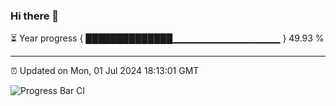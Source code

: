 ### Hi there 👋

⏳ Year progress { ██████████████▁▁▁▁▁▁▁▁▁▁▁▁▁▁▁▁ } 49.93 %

---

⏰ Updated on Mon, 01 Jul 2024 18:13:01 GMT

![Progress Bar CI](https://github.com/code-lakshay/GitHub-Actions-Demo/workflows/Progress%20Bar%20CI/badge.svg)
